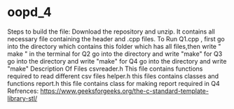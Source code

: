 # oopd_4
Steps to build the file: Download the repository and unzip. It contains all necessary file containing the header and .cpp files. To Run Q1.cpp , first go into the directory which contains this folder which has all files,then write " make " in the terminal
for Q2 go into the directory and write "make"
for Q3 go into the directory and write "make"
for Q4 go into the directory and write "make"
Description Of Files 
csvreader.h This file contains functions required to read different csv files
helper.h this files contains classes and functions 
report.h this file contains class for making report required in Q4
Refrences: 
https://www.geeksforgeeks.org/the-c-standard-template-library-stl/
